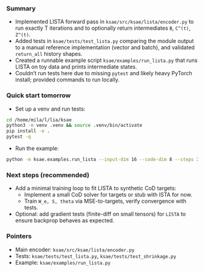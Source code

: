 ### Summary
- Implemented LISTA forward pass in `ksae/src/ksae/lista/encoder.py` to run exactly T iterations and to optionally return intermediates `B`, `C^(t)`, `Z^(t)`.
- Added tests in `ksae/tests/test_lista.py` comparing the module output to a manual reference implementation (vector and batch), and validated `return_all` history shapes.
- Created a runnable example script `ksae/examples/run_lista.py` that runs LISTA on toy data and prints intermediate states.
- Couldn’t run tests here due to missing `pytest` and likely heavy PyTorch install; provided commands to run locally.

### Quick start tomorrow
- Set up a venv and run tests:
```bash
cd /home/mila/l/lia/ksae
python3 -m venv .venv && source .venv/bin/activate
pip install -e .
pytest -q
```
- Run the example:
```bash
python -m ksae.examples.run_lista --input-dim 16 --code-dim 8 --steps 3 --batch 4
```

### Next steps (recommended)
- Add a minimal training loop to fit LISTA to synthetic CoD targets:
  - Implement a small CoD solver for targets or stub with ISTA for now.
  - Train `W_e, S, theta` via MSE-to-targets, verify convergence with tests.
- Optional: add gradient tests (finite-diff on small tensors) for `LISTA` to ensure backprop behaves as expected.

### Pointers
- Main encoder: `ksae/src/ksae/lista/encoder.py`
- Tests: `ksae/tests/test_lista.py`, `ksae/tests/test_shrinkage.py`
- Example: `ksae/examples/run_lista.py`